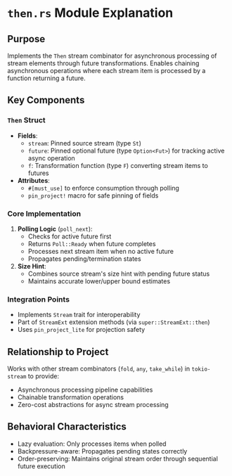 # `then.rs` Module Explanation

## Purpose
Implements the `Then` stream combinator for asynchronous processing of stream elements through future transformations. Enables chaining asynchronous operations where each stream item is processed by a function returning a future.

## Key Components

### `Then` Struct
- **Fields**:
  - `stream`: Pinned source stream (type `St`)
  - `future`: Pinned optional future (type `Option<Fut>`) for tracking active async operation
  - `f`: Transformation function (type `F`) converting stream items to futures
- **Attributes**:
  - `#[must_use]` to enforce consumption through polling
  - `pin_project!` macro for safe pinning of fields

### Core Implementation
1. **Polling Logic** (`poll_next`):
   - Checks for active future first
   - Returns `Poll::Ready` when future completes
   - Processes next stream item when no active future
   - Propagates pending/termination states
2. **Size Hint**:
   - Combines source stream's size hint with pending future status
   - Maintains accurate lower/upper bound estimates

### Integration Points
- Implements `Stream` trait for interoperability
- Part of `StreamExt` extension methods (via `super::StreamExt::then`)
- Uses `pin_project_lite` for projection safety

## Relationship to Project
Works with other stream combinators (`fold`, `any`, `take_while`) in `tokio-stream` to provide:
- Asynchronous processing pipeline capabilities
- Chainable transformation operations
- Zero-cost abstractions for async stream processing

## Behavioral Characteristics
- Lazy evaluation: Only processes items when polled
- Backpressure-aware: Propagates pending states correctly
- Order-preserving: Maintains original stream order through sequential future execution
